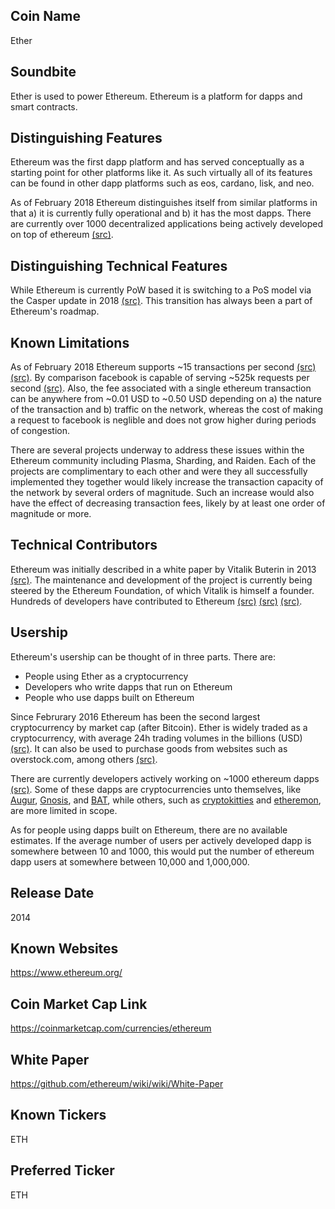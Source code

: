 ## Coin Name

Ether

## Soundbite

Ether is used to power Ethereum. Ethereum is a platform for dapps and smart contracts.

## Distinguishing Features

Ethereum was the first dapp platform and has served conceptually as a starting point for other platforms like it. As such virtually all of its features can be found in other dapp platforms such as eos, cardano, lisk, and neo. 

As of February 2018 Ethereum distinguishes itself from similar platforms in that a) it is currently fully operational and b) it has the most dapps. There are currently over 1000 decentralized applications being actively developed on top of ethereum [(src)](https://www.stateofthedapps.com/). 

## Distinguishing Technical Features

While Ethereum is currently PoW based it is switching to a PoS model via the Casper update in 2018 [(src)](https://coincentral.com/when-will-ethereum-mining-end/). This transition has always been a part of Ethereum's roadmap.

## Known Limitations

As of February 2018 Ethereum supports ~15 transactions per second [(src)](https://www.coindesk.com/information/will-ethereum-scale/) [(src)](https://etherscan.io/chart/tx). By comparison facebook is capable of serving ~525k requests per second [(src)](https://medium.com/@FEhrsam/scaling-ethereum-to-billions-of-users-f37d9f487db1). Also, the fee associated with a single ethereum transaction can be anywhere from ~0.01 USD to ~0.50 USD depending on a) the nature of the transaction and b) traffic on the network, whereas the cost of making a request to facebook is neglible and does not grow higher during periods of congestion. 

There are several projects underway to address these issues within the Ethereum community including Plasma, Sharding, and Raiden. Each of the projects are complimentary to each other and were they all successfully implemented they together would likely increase the transaction capacity of the network by several orders of magnitude. Such an increase would also have the effect of decreasing transaction fees, likely by at least one order of magnitude or more. 

## Technical Contributors

Ethereum was initially described in a white paper by Vitalik Buterin in 2013 [(src)](https://en.wikipedia.org/wiki/Ethereum#history). The maintenance and development of the project is currently being steered by the Ethereum Foundation, of which Vitalik is himself a founder. Hundreds of developers have contributed to Ethereum [(src)](https://github.com/ethereum/EIPs) [(src)](https://github.com/ethereum/yellowpaper) [(src)](https://github.com/ethereum/go-ethereum).

## Usership

Ethereum's usership can be thought of in three parts. There are:

- People using Ether as a cryptocurrency
- Developers who write dapps that run on Ethereum
- People who use dapps built on Ethereum

Since Februrary 2016 Ethereum has been the second largest cryptocurrency by market cap (after Bitcoin). Ether is widely traded as a cryptocurrency, with average 24h trading volumes in the billions (USD) [(src)](https://coinmarketcap.com/currencies/ethereum/#charts). It can also be used to purchase goods from websites such as overstock.com, among others [(src)](https://smartereum.com/accepts-ethereum-payment-2018-list-companies-accept-ethereum/).

There are currently developers actively working on ~1000 ethereum dapps [(src)](https://www.stateofthedapps.com/tab/most-viewed). Some of these dapps are cryptocurrencies unto themselves, like [Augur](http://www.augur.net/), [Gnosis](https://gnosis.pm/), and [BAT](https://basicattentiontoken.org/), while others, such as [cryptokitties](https://www.cryptokitties.co/) and [etheremon](https://www.etheremon.com/#/), are more limited in scope. 

As for people using dapps built on Ethereum, there are no available estimates. If the average number of users per actively developed dapp is somewhere between 10 and 1000, this would put the number of ethereum dapp users at somewhere between 10,000 and 1,000,000.

## Release Date

2014

## Known Websites

https://www.ethereum.org/

## Coin Market Cap Link

https://coinmarketcap.com/currencies/ethereum

## White Paper

https://github.com/ethereum/wiki/wiki/White-Paper

## Known Tickers

ETH

## Preferred Ticker

ETH

